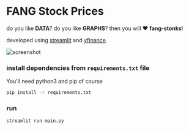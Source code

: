 # FANG Stock Prices
do you like **DATA**? do you like **GRAPHS**? then you will :heart: **fang-stonks**!

developed using [streamlit](https://www.streamlit.io/) and [yfinance](https://pypi.org/project/yfinance/).

![screenshot](https://i.imgur.com/uAHJ4Lj.png)

### install dependencies from `requirements.txt` file
You'll need python3 and pip of course
```bash
pip install -r requirements.txt
```
### run
```bash
streamlit run main.py
```
